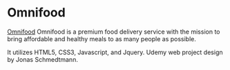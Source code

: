 # Omnifood

[Omnifood](https://apgupta3091.github.io/Omfood/)
Omnifood is a premium food delivery service with the mission to bring affordable and healthy meals to as many people as possible.


It utilizes HTML5, CSS3, Javascript, and Jquery. Udemy web project design by Jonas Schmedtmann.
